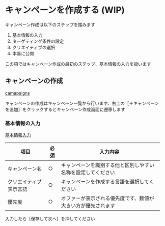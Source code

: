 # キャンペーンを作成する (WIP)

キャンペーン作成は以下のステップを踏みます
1. 基本情報の入力
2. ターゲティング条件の設定
3. クリエイティブの選択
4. 本番に公開

この項ではキャンペーン作成の最初のステップ、基本情報の入力を扱います

## キャンペーンの作成
[camapaigns](https://github.com/f-code/code-mc-docs/blob/master/ja/images/camapaigns.png)

キャンペーンの作成はキャンペーン一覧から行います、右上の［＋キャンペーンを追加］をクリックするとキャンペーン作成画面に遷移します


### 基本情報の入力
[基本情報入力](https://github.com/f-code/code-mc-docs/blob/master/ja/images/campaign-rename.png)


|項目|必須 | 入力内容|
|-----|-----|-----|
|キャンペーン名 |○|キャンペーンを識別する他と区別しやすい名称を設定してください|
|クリエイティブ表示言語 | ○| キャンペーンを作成する言語を選択してください|
|優先度 | ○ | オファーが表示される優先度です、数値が大きい方が優先されます|


入力したら［保存して次へ］を押してください
